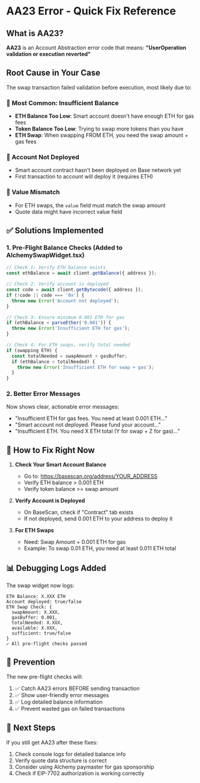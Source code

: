 # AA23 Error - Quick Fix Reference

## What is AA23?
**AA23** is an Account Abstraction error code that means: **"UserOperation validation or execution reverted"**

## Root Cause in Your Case
The swap transaction failed validation before execution, most likely due to:

### 🔴 Most Common: Insufficient Balance
- **ETH Balance Too Low**: Smart account doesn't have enough ETH for gas fees
- **Token Balance Too Low**: Trying to swap more tokens than you have
- **ETH Swap**: When swapping FROM ETH, you need the swap amount + gas fees

### 🔴 Account Not Deployed
- Smart account contract hasn't been deployed on Base network yet
- First transaction to account will deploy it (requires ETH)

### 🔴 Value Mismatch
- For ETH swaps, the `value` field must match the swap amount
- Quote data might have incorrect value field

## ✅ Solutions Implemented

### 1. Pre-Flight Balance Checks (Added to AlchemySwapWidget.tsx)
```typescript
// Check 1: Verify ETH balance exists
const ethBalance = await client.getBalance({ address });

// Check 2: Verify account is deployed
const code = await client.getBytecode({ address });
if (!code || code === '0x') {
  throw new Error('Account not deployed');
}

// Check 3: Ensure minimum 0.001 ETH for gas
if (ethBalance < parseEther('0.001')) {
  throw new Error('Insufficient ETH for gas');
}

// Check 4: For ETH swaps, verify total needed
if (swapping ETH) {
  const totalNeeded = swapAmount + gasBuffer;
  if (ethBalance < totalNeeded) {
    throw new Error('Insufficient ETH for swap + gas');
  }
}
```

### 2. Better Error Messages
Now shows clear, actionable error messages:
- "Insufficient ETH for gas fees. You need at least 0.001 ETH..."
- "Smart account not deployed. Please fund your account..."
- "Insufficient ETH. You need X ETH total (Y for swap + Z for gas)..."

## 🔧 How to Fix Right Now

1. **Check Your Smart Account Balance**
   - Go to: https://basescan.org/address/YOUR_ADDRESS
   - Verify ETH balance > 0.001 ETH
   - Verify token balance >= swap amount

2. **Verify Account is Deployed**
   - On BaseScan, check if "Contract" tab exists
   - If not deployed, send 0.001 ETH to your address to deploy it

3. **For ETH Swaps**
   - Need: Swap Amount + 0.001 ETH for gas
   - Example: To swap 0.01 ETH, you need at least 0.011 ETH total

## 📊 Debugging Logs Added

The swap widget now logs:
```
ETH Balance: X.XXX ETH
Account deployed: true/false
ETH Swap Check: {
  swapAmount: X.XXX,
  gasBuffer: 0.001,
  totalNeeded: X.XXX,
  available: X.XXX,
  sufficient: true/false
}
✓ All pre-flight checks passed
```

## 🎯 Prevention

The new pre-flight checks will:
1. ✅ Catch AA23 errors BEFORE sending transaction
2. ✅ Show user-friendly error messages
3. ✅ Log detailed balance information
4. ✅ Prevent wasted gas on failed transactions

## 📝 Next Steps

If you still get AA23 after these fixes:
1. Check console logs for detailed balance info
2. Verify quote data structure is correct
3. Consider using Alchemy paymaster for gas sponsorship
4. Check if EIP-7702 authorization is working correctly

